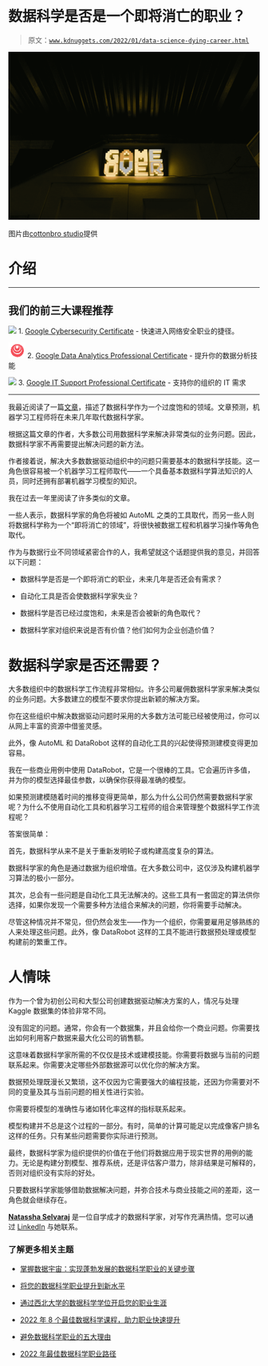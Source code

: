 # 数据科学是否是一个即将消亡的职业？

> 原文：[`www.kdnuggets.com/2022/01/data-science-dying-career.html`](https://www.kdnuggets.com/2022/01/data-science-dying-career.html)

![数据科学是否是一个即将消亡的职业？](img/76884f689ca8432b7194e77f03ac9c76.png)

图片由[cottonbro studio](https://www.pexels.com/photo/yellow-and-black-wooden-cabinet-4835429)提供

# 介绍

* * *

## 我们的前三大课程推荐

![](img/0244c01ba9267c002ef39d4907e0b8fb.png) 1\. [Google Cybersecurity Certificate](https://www.kdnuggets.com/google-cybersecurity) - 快速进入网络安全职业的捷径。

![](img/e225c49c3c91745821c8c0368bf04711.png) 2\. [Google Data Analytics Professional Certificate](https://www.kdnuggets.com/google-data-analytics) - 提升你的数据分析技能

![](img/0244c01ba9267c002ef39d4907e0b8fb.png) 3\. [Google IT Support Professional Certificate](https://www.kdnuggets.com/google-itsupport) - 支持你的组织的 IT 需求

* * *

我最近阅读了一篇[文章](https://medium.datadriveninvestor.com/why-machine-learning-engineers-are-replacing-data-scientists-769d81735553)，描述了数据科学作为一个过度饱和的领域。文章预测，机器学习工程师将在未来几年取代数据科学家。

根据这篇文章的作者，大多数公司用数据科学来解决非常类似的业务问题。因此，数据科学家不再需要提出解决问题的新方法。

作者接着说，解决大多数数据驱动组织中的问题只需要基本的数据科学技能。这一角色很容易被一个机器学习工程师取代——一个具备基本数据科学算法知识的人员，同时还拥有部署机器学习模型的知识。

我在过去一年里阅读了许多类似的文章。

一些人表示，数据科学家的角色将被如 AutoML 之类的工具取代，而另一些人则将数据科学称为一个“即将消亡的领域”，将很快被数据工程和机器学习操作等角色取代。

作为与数据行业不同领域紧密合作的人，我希望就这个话题提供我的意见，并回答以下问题：

+   数据科学是否是一个即将消亡的职业，未来几年是否还会有需求？

+   自动化工具是否会使数据科学家失业？

+   数据科学是否已经过度饱和，未来是否会被新的角色取代？

+   数据科学家对组织来说是否有价值？他们如何为企业创造价值？

# 数据科学家是否还需要？

大多数组织中的数据科学工作流程非常相似。许多公司雇佣数据科学家来解决类似的业务问题。大多数建立的模型不要求你提出新颖的解决方案。

你在这些组织中解决数据驱动问题时采用的大多数方法可能已经被使用过，你可以从网上丰富的资源中借鉴灵感。

此外，像 AutoML 和 DataRobot 这样的自动化工具的兴起使得预测建模变得更加容易。

我在一些商业用例中使用 DataRobot，它是一个很棒的工具。它会遍历许多值，并为你的模型选择最佳参数，以确保你获得最准确的模型。

如果预测建模随着时间的推移变得更简单，那么为什么公司仍然需要数据科学家呢？为什么不使用自动化工具和机器学习工程师的组合来管理整个数据科学工作流程呢？

答案很简单：

首先，数据科学从来不是关于重新发明轮子或构建高度复杂的算法。

数据科学家的角色是通过数据为组织增值。在大多数公司中，这仅涉及构建机器学习算法的极小一部分。

其次，总会有一些问题是自动化工具无法解决的。这些工具有一套固定的算法供你选择，如果你发现一个需要多种方法组合来解决的问题，你将需要手动解决。

尽管这种情况并不常见，但仍然会发生——作为一个组织，你需要雇用足够熟练的人来处理这些问题。此外，像 DataRobot 这样的工具不能进行数据预处理或模型构建前的繁重工作。

# 人情味

作为一个曾为初创公司和大型公司创建数据驱动解决方案的人，情况与处理 Kaggle 数据集的体验非常不同。

没有固定的问题。通常，你会有一个数据集，并且会给你一个商业问题。你需要找出如何利用客户数据来最大化公司的销售额。

这意味着数据科学家所需的不仅仅是技术或建模技能。你需要将数据与当前的问题联系起来。你需要决定哪些外部数据源可以优化你的解决方案。

数据预处理既漫长又繁琐，这不仅因为它需要强大的编程技能，还因为你需要对不同的变量及其与当前问题的相关性进行实验。

你需要将模型的准确性与诸如转化率这样的指标联系起来。

模型构建并不总是这个过程的一部分。有时，简单的计算可能足以完成像客户排名这样的任务。只有某些问题需要你实际进行预测。

最终，数据科学家为组织提供的价值在于他们将数据应用于现实世界的用例的能力。无论是构建分割模型、推荐系统，还是评估客户潜力，除非结果是可解释的，否则对组织没有实际的好处。

只要数据科学家能够借助数据解决问题，并弥合技术与商业技能之间的差距，这一角色就会继续存在。

**[Natassha Selvaraj](https://www.natasshaselvaraj.com/)** 是一位自学成才的数据科学家，对写作充满热情。您可以通过 [LinkedIn](https://www.linkedin.com/in/natassha-selvaraj-33430717a/) 与她联系。

### 了解更多相关主题

+   [掌握数据宇宙：实现蓬勃发展的数据科学职业的关键步骤](https://www.kdnuggets.com/mastering-the-data-universe-key-steps-to-a-thriving-data-science-career)

+   [将您的数据科学职业提升到新水平](https://www.kdnuggets.com/2021/12/sas-advance-data-science-career-next-level.html)

+   [通过西北大学的数据科学学位开启您的职业生涯](https://www.kdnuggets.com/2022/04/nwu-launch-career-northwestern-data-science-degree.html)

+   [2022 年 8 个最佳数据科学课程，助力职业快速提升](https://www.kdnuggets.com/2022/02/scaler-8-best-data-science-courses-enroll-2022-steep-career-advancement.html)

+   [避免数据科学职业的五大理由](https://www.kdnuggets.com/2022/04/top-5-reasons-avoid-data-science-career.html)

+   [2022 年最佳数据科学职业路径](https://www.kdnuggets.com/2022/04/best-data-science-career-tracks-2022.html)
